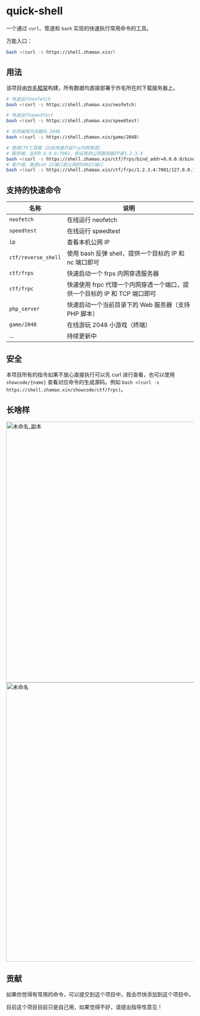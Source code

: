 # quick-shell

一个通过 `curl`、管道和 `bash` 实现的快速执行常用命令的工具。

万能入口：

```bash
bash <(curl -s https://shell.zhamao.xin/)
```

## 用法

该项目由[炸毛框架](https://github.com/zhamao-robot/zhamao-framework)构建，所有数据均直接部署于炸毛所在的下载服务器上。

```bash
# 快速运行neofetch
bash <(curl -s https://shell.zhamao.xin/neofetch)

# 快速运行speedtest
bash <(curl -s https://shell.zhamao.xin/speedtest)

# 在终端用方向键玩 2048
bash <(curl -s https://shell.zhamao.xin/game/2048)

# 使用CTF工具箱（比如快速开启frp内网穿透）
# 服务端，监听0.0.0.0:7001，假设我的公网服务器IP是1.2.3.4
bash <(curl -s https://shell.zhamao.xin/ctf/frps/bind_addr=0.0.0.0/bind_port=7001)
# 客户端，穿透ssh 22端口到公网的50022端口
bash <(curl -s https://shell.zhamao.xin/ctf/frpc/1.2.3.4:7001/127.0.0.1/22/50022)
```

## 支持的快速命令

| 名称 | 说明 |
| ---- | ---- |
| `neofetch` | 在线运行 neofetch |
| `speedtest` | 在线运行 speedtest |
| `ip` | 查看本机公网 IP |
| `ctf/reverse_shell` | 使用 bash 反弹 shell，提供一个目标的 IP 和 nc 端口即可 |
| `ctf/frps` | 快速启动一个 frps 内网穿透服务器 |
| `ctf/frpc` | 快速使用 frpc 代理一个内网穿透一个端口，提供一个目标的 IP 和 TCP 端口即可 |
| `php_server` | 快速启动一个当前目录下的 Web 服务器（支持 PHP 脚本） |
| `game/2048` | 在线游玩 2048 小游戏（终端） |
| ... | 持续更新中 |

## 安全

本项目所有的指令如果不放心直接执行可以先 curl 进行查看，也可以使用 `showcode/{name}` 查看对应命令的生成源码。例如 `bash <(curl -s https://shell.zhamao.xin/showcode/ctf/frpc)`。

## 长啥样

<img width="700" alt="未命名_副本" src="https://user-images.githubusercontent.com/20330940/170800524-0ced4fdb-97b0-4961-b281-3c96af334095.png">

<img width="750" alt="未命名" src="https://user-images.githubusercontent.com/20330940/170800611-dd21a624-8160-4e6e-9c1e-3b3d6189f8c5.png">

## 贡献

如果你觉得有常用的命令，可以提交到这个项目中，我会尽快添加到这个项目中。

目前这个项目目前只是自己用，如果觉得不好，请提出指导性意见！

